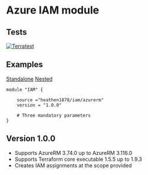 # Azure IAM module

## Tests

[![Terratest](https://github.com/heathen1878/terraform-azurerm-iam/actions/workflows/module_tests.yaml/badge.svg)](https://github.com/heathen1878/terraform-azurerm-iam/actions/workflows/module_tests.yaml)

## Examples

[Standalone](./examples/standalone/README.md)
[Nested](./examples/nested/README.md)

```shell
module "IAM" {

    source ="heathen1878/iam/azurerm"
    version = "1.0.0"

    # Three mandatory parameters
}
```

## Version 1.0.0

- Supports AzureRM 3.74.0 up to AzureRM 3.116.0
- Supports Terraform core executable 1.5.5 up to 1.9.3
- Creates IAM assignments at the scope provided
